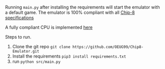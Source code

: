 Running `main.py` after installing the requirements will start the emulator with a default game. The emulator is 100% compliant with all [Chip-8 specifications](http://devernay.free.fr/hacks/chip8/C8TECH10.HTM)

A fully compliant CPU is implemented [here](https://github.com/OEUG99/Chip8-Emulator/blob/master/src/cpu.py)

Steps to run.
1. Clone the git repo `git clone https://github.com/OEUG99/Chip8-Emulator.git`
2. Install the requirements `pip3 install requirements.txt`
3. run `python src/main.py`
